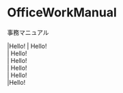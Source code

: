 # OfficeWorkManual
 事務マニュアル

|Hello!
|	Hello!  
|		Hello!  
|			Hello!  
|		Hello!  
|	Hello!  
|Hello!  